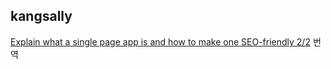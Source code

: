 <h2>kangsally</h2><a href="https://www.notion.so/study66/21-10-17-Explain-what-a-single-page-app-is-and-how-to-make-one-SEO-friendly-583d2cb8fd6849e4a9f1524a4b8645ea#ebe074ae016842b3b17b37a5bf02b121">Explain what a single page app is and how to make one SEO-friendly 2/2</a> 번역